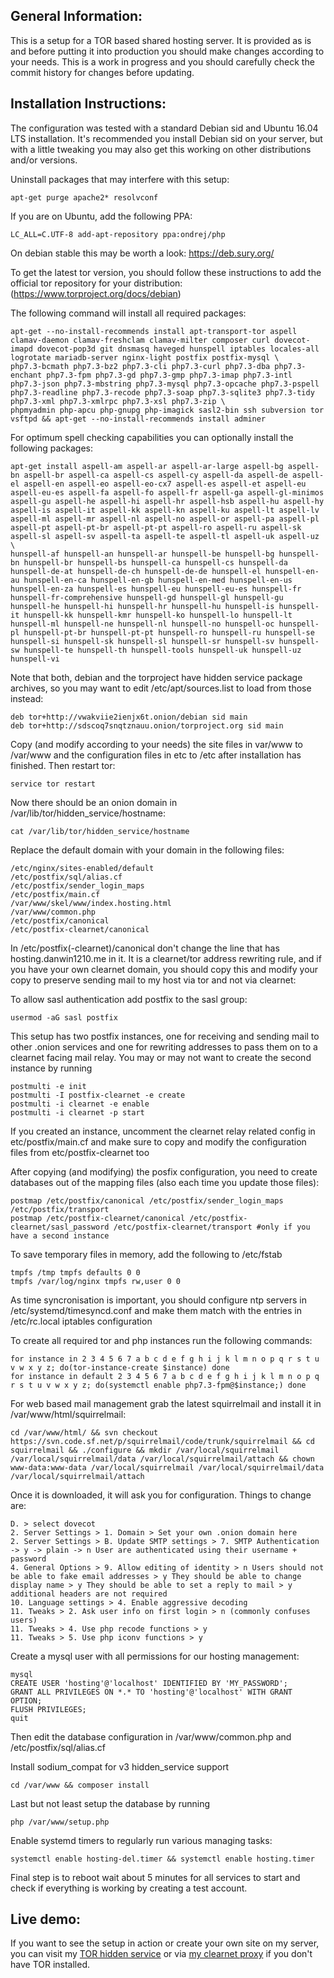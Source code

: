General Information:
--------------------

This is a setup for a TOR based shared hosting server. It is provided as is and before putting it into production you should make changes according to your needs. This is a work in progress and you should carefully check the commit history for changes before updating.

Installation Instructions:
--------------------------

The configuration was tested with a standard Debian sid and Ubuntu 16.04 LTS installation. It's recommended you install Debian sid on your server, but with a little tweaking you may also get this working on other distributions and/or versions.

Uninstall packages that may interfere with this setup:
```
apt-get purge apache2* resolvconf
```

If you are on Ubuntu, add the following PPA:
```
LC_ALL=C.UTF-8 add-apt-repository ppa:ondrej/php
```
On debian stable this may be worth a look: https://deb.sury.org/

To get the latest tor version, you should follow these instructions to add the official tor repository for your distribution: (https://www.torproject.org/docs/debian)

The following command will install all required packages:
```
apt-get --no-install-recommends install apt-transport-tor aspell clamav-daemon clamav-freshclam clamav-milter composer curl dovecot-imapd dovecot-pop3d git dnsmasq haveged hunspell iptables locales-all logrotate mariadb-server nginx-light postfix postfix-mysql \
php7.3-bcmath php7.3-bz2 php7.3-cli php7.3-curl php7.3-dba php7.3-enchant php7.3-fpm php7.3-gd php7.3-gmp php7.3-imap php7.3-intl php7.3-json php7.3-mbstring php7.3-mysql php7.3-opcache php7.3-pspell php7.3-readline php7.3-recode php7.3-soap php7.3-sqlite3 php7.3-tidy php7.3-xml php7.3-xmlrpc php7.3-xsl php7.3-zip \
phpmyadmin php-apcu php-gnupg php-imagick sasl2-bin ssh subversion tor vsftpd && apt-get --no-install-recommends install adminer
```

For optimum spell checking capabilities you can optionally install the following packages:
```
apt-get install aspell-am aspell-ar aspell-ar-large aspell-bg aspell-bn aspell-br aspell-ca aspell-cs aspell-cy aspell-da aspell-de aspell-el aspell-en aspell-eo aspell-eo-cx7 aspell-es aspell-et aspell-eu aspell-eu-es aspell-fa aspell-fo aspell-fr aspell-ga aspell-gl-minimos aspell-gu aspell-he aspell-hi aspell-hr aspell-hsb aspell-hu aspell-hy aspell-is aspell-it aspell-kk aspell-kn aspell-ku aspell-lt aspell-lv aspell-ml aspell-mr aspell-nl aspell-no aspell-or aspell-pa aspell-pl aspell-pt aspell-pt-br aspell-pt-pt aspell-ro aspell-ru aspell-sk aspell-sl aspell-sv aspell-ta aspell-te aspell-tl aspell-uk aspell-uz \
hunspell-af hunspell-an hunspell-ar hunspell-be hunspell-bg hunspell-bn hunspell-br hunspell-bs hunspell-ca hunspell-cs hunspell-da hunspell-de-at hunspell-de-ch hunspell-de-de hunspell-el hunspell-en-au hunspell-en-ca hunspell-en-gb hunspell-en-med hunspell-en-us hunspell-en-za hunspell-es hunspell-eu hunspell-eu-es hunspell-fr hunspell-fr-comprehensive hunspell-gd hunspell-gl hunspell-gu hunspell-he hunspell-hi hunspell-hr hunspell-hu hunspell-is hunspell-it hunspell-kk hunspell-kmr hunspell-ko hunspell-lo hunspell-lt hunspell-ml hunspell-ne hunspell-nl hunspell-no hunspell-oc hunspell-pl hunspell-pt-br hunspell-pt-pt hunspell-ro hunspell-ru hunspell-se hunspell-si hunspell-sk hunspell-sl hunspell-sr hunspell-sv hunspell-sw hunspell-te hunspell-th hunspell-tools hunspell-uk hunspell-uz hunspell-vi
```

Note that both, debian and the torproject have hidden service package archives, so you may want to edit /etc/apt/sources.list to load from those instead:
```
deb tor+http://vwakviie2ienjx6t.onion/debian sid main
deb tor+http://sdscoq7snqtznauu.onion/torproject.org sid main
```

Copy (and modify according to your needs) the site files in var/www to /var/www and the configuration files in etc to /etc after installation has finished. Then restart tor:
```
service tor restart
```

Now there should be an onion domain in /var/lib/tor/hidden_service/hostname:
```
cat /var/lib/tor/hidden_service/hostname
```

Replace the default domain with your domain in the following files:
```
/etc/nginx/sites-enabled/default
/etc/postfix/sql/alias.cf
/etc/postfix/sender_login_maps
/etc/postfix/main.cf
/var/www/skel/www/index.hosting.html
/var/www/common.php
/etc/postfix/canonical
/etc/postfix-clearnet/canonical
```

In /etc/postfix(-clearnet)/canonical don't change the line that has hosting.danwin1210.me in it. It is a clearnet/tor address rewriting rule, and if you have your own clearnet domain, you should copy this and modify your copy to preserve sending mail to my host via tor and not via clearnet:

To allow sasl authentication add postfix to the sasl group:
```
usermod -aG sasl postfix
```

This setup has two postfix instances, one for receiving and sending mail to other .onion services and one for rewriting addresses to pass them on to a clearnet facing mail relay. You may or may not want to create the second instance by running
```
postmulti -e init
postmulti -I postfix-clearnet -e create
postmulti -i clearnet -e enable
postmulti -i clearnet -p start
```
If you created an instance, uncomment the clearnet relay related config in etc/postfix/main.cf and make sure to copy and modify the configuration files from etc/postfix-clearnet too

After copying (and modifying) the posfix configuration, you need to create databases out of the mapping files (also each time you update those files):
```
postmap /etc/postfix/canonical /etc/postfix/sender_login_maps /etc/postfix/transport
postmap /etc/postfix-clearnet/canonical /etc/postfix-clearnet/sasl_password /etc/postfix-clearnet/transport #only if you have a second instance
```

To save temporary files in memory, add the following to /etc/fstab
```
tmpfs /tmp tmpfs defaults 0 0
tmpfs /var/log/nginx tmpfs rw,user 0 0
```

As time syncronisation is important, you should configure ntp servers in /etc/systemd/timesyncd.conf and make them match with the entries in /etc/rc.local iptables configuration

To create all required tor and php instances run the following commands:
```
for instance in 2 3 4 5 6 7 a b c d e f g h i j k l m n o p q r s t u v w x y z; do(tor-instance-create $instance) done
for instance in default 2 3 4 5 6 7 a b c d e f g h i j k l m n o p q r s t u v w x y z; do(systemctl enable php7.3-fpm@$instance;) done
```

For web based mail management grab the latest squirrelmail and install it in /var/www/html/squirrelmail:
```
cd /var/www/html/ && svn checkout https://svn.code.sf.net/p/squirrelmail/code/trunk/squirrelmail && cd squirrelmail && ./configure && mkdir /var/local/squirrelmail /var/local/squirrelmail/data /var/local/squirrelmail/attach && chown www-data:www-data /var/local/squirrelmail /var/local/squirrelmail/data /var/local/squirrelmail/attach
```

Once it is downloaded, it will ask you for configuration. Things to change are:
```
D. > select dovecot
2. Server Settings > 1. Domain > Set your own .onion domain here
2. Server Settings > B. Update SMTP settings > 7. SMTP Authentication -> y -> plain -> n User are authenticated using their username + password
4. General Options > 9. Allow editing of identity > n Users should not be able to fake email addresses > y They should be able to change display name > y They should be able to set a reply to mail > y additional headers are not required
10. Language settings > 4. Enable aggressive decoding
11. Tweaks > 2. Ask user info on first login > n (commonly confuses users)
11. Tweaks > 4. Use php recode functions > y
11. Tweaks > 5. Use php iconv functions > y
```

Create a mysql user with all permissions for our hosting management:
```
mysql
CREATE USER 'hosting'@'localhost' IDENTIFIED BY 'MY_PASSWORD';
GRANT ALL PRIVILEGES ON *.* TO 'hosting'@'localhost' WITH GRANT OPTION;
FLUSH PRIVILEGES;
quit
```

Then edit the database configuration in /var/www/common.php and /etc/postfix/sql/alias.cf

Install sodium_compat for v3 hidden_service support
```
cd /var/www && composer install
```

Last but not least setup the database by running
```
php /var/www/setup.php
``` 

Enable systemd timers to regularly run various managing tasks:
```
systemctl enable hosting-del.timer && systemctl enable hosting.timer
```

Final step is to reboot wait about 5 minutes for all services to start and check if everything is working by creating a test account.

Live demo:
----------

If you want to see the setup in action or create your own site on my server, you can visit my [TOR hidden service](http://dhosting4okcs22v.onion) or via [my clearnet proxy](https://hosting.danwin1210.me) if you don't have TOR installed.
